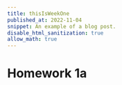 ```yaml
---
title: thisIsWeekOne
published_at: 2022-11-04
snippet: An example of a blog post.
disable_html_sanitization: true
allow_math: true
---
```


# Homework 1a

##
